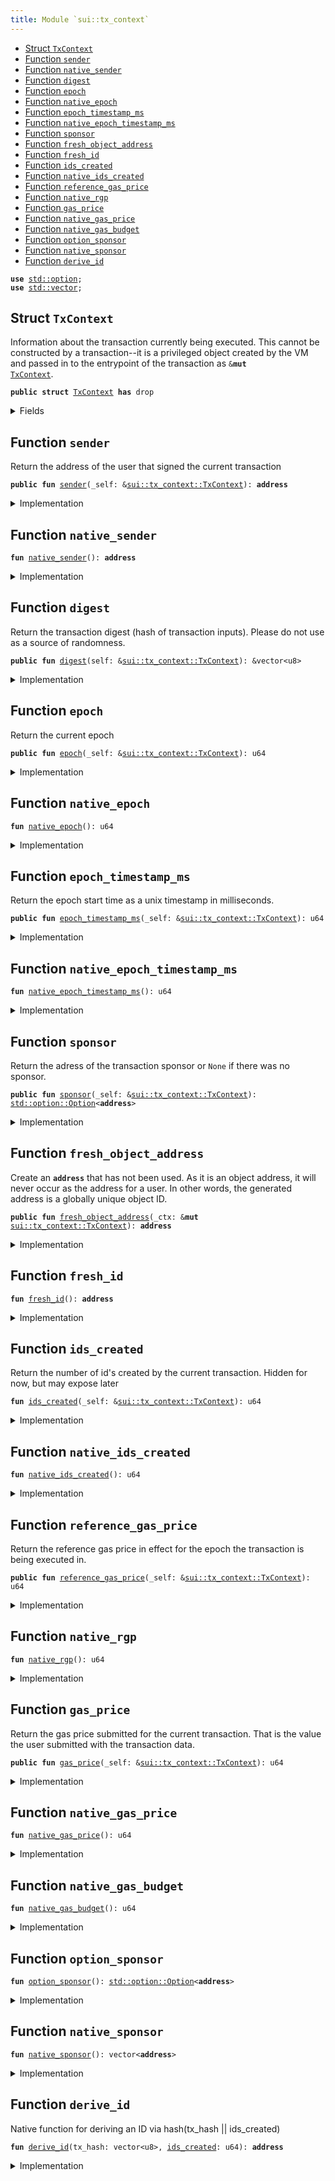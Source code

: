 ```yaml
---
title: Module `sui::tx_context`
---
```




-  [Struct `TxContext`](#sui_tx_context_TxContext)
-  [Function `sender`](#sui_tx_context_sender)
-  [Function `native_sender`](#sui_tx_context_native_sender)
-  [Function `digest`](#sui_tx_context_digest)
-  [Function `epoch`](#sui_tx_context_epoch)
-  [Function `native_epoch`](#sui_tx_context_native_epoch)
-  [Function `epoch_timestamp_ms`](#sui_tx_context_epoch_timestamp_ms)
-  [Function `native_epoch_timestamp_ms`](#sui_tx_context_native_epoch_timestamp_ms)
-  [Function `sponsor`](#sui_tx_context_sponsor)
-  [Function `fresh_object_address`](#sui_tx_context_fresh_object_address)
-  [Function `fresh_id`](#sui_tx_context_fresh_id)
-  [Function `ids_created`](#sui_tx_context_ids_created)
-  [Function `native_ids_created`](#sui_tx_context_native_ids_created)
-  [Function `reference_gas_price`](#sui_tx_context_reference_gas_price)
-  [Function `native_rgp`](#sui_tx_context_native_rgp)
-  [Function `gas_price`](#sui_tx_context_gas_price)
-  [Function `native_gas_price`](#sui_tx_context_native_gas_price)
-  [Function `native_gas_budget`](#sui_tx_context_native_gas_budget)
-  [Function `option_sponsor`](#sui_tx_context_option_sponsor)
-  [Function `native_sponsor`](#sui_tx_context_native_sponsor)
-  [Function `derive_id`](#sui_tx_context_derive_id)


<pre><code><b>use</b> <a href="../std/option.md#std_option">std::option</a>;
<b>use</b> <a href="../std/vector.md#std_vector">std::vector</a>;
</code></pre>



<a name="sui_tx_context_TxContext"></a>

## Struct `TxContext`

Information about the transaction currently being executed.
This cannot be constructed by a transaction--it is a privileged object created by
the VM and passed in to the entrypoint of the transaction as <code>&<b>mut</b> <a href="../sui/tx_context.md#sui_tx_context_TxContext">TxContext</a></code>.


<pre><code><b>public</b> <b>struct</b> <a href="../sui/tx_context.md#sui_tx_context_TxContext">TxContext</a> <b>has</b> drop
</code></pre>



<details>
<summary>Fields</summary>


<dl>
<dt>
<code><a href="../sui/tx_context.md#sui_tx_context_sender">sender</a>: <b>address</b></code>
</dt>
<dd>
 The address of the user that signed the current transaction
</dd>
<dt>
<code>tx_hash: vector&lt;u8&gt;</code>
</dt>
<dd>
 Hash of the current transaction
</dd>
<dt>
<code><a href="../sui/tx_context.md#sui_tx_context_epoch">epoch</a>: u64</code>
</dt>
<dd>
 The current epoch number
</dd>
<dt>
<code><a href="../sui/tx_context.md#sui_tx_context_epoch_timestamp_ms">epoch_timestamp_ms</a>: u64</code>
</dt>
<dd>
 Timestamp that the epoch started at
</dd>
<dt>
<code><a href="../sui/tx_context.md#sui_tx_context_ids_created">ids_created</a>: u64</code>
</dt>
<dd>
 Counter recording the number of fresh id's created while executing
 this transaction. Always 0 at the start of a transaction
</dd>
</dl>


</details>

<a name="sui_tx_context_sender"></a>

## Function `sender`

Return the address of the user that signed the current
transaction


<pre><code><b>public</b> <b>fun</b> <a href="../sui/tx_context.md#sui_tx_context_sender">sender</a>(_self: &<a href="../sui/tx_context.md#sui_tx_context_TxContext">sui::tx_context::TxContext</a>): <b>address</b>
</code></pre>



<details>
<summary>Implementation</summary>


<pre><code><b>public</b> <b>fun</b> <a href="../sui/tx_context.md#sui_tx_context_sender">sender</a>(_self: &<a href="../sui/tx_context.md#sui_tx_context_TxContext">TxContext</a>): <b>address</b> {
    <a href="../sui/tx_context.md#sui_tx_context_native_sender">native_sender</a>()
}
</code></pre>



</details>

<a name="sui_tx_context_native_sender"></a>

## Function `native_sender`



<pre><code><b>fun</b> <a href="../sui/tx_context.md#sui_tx_context_native_sender">native_sender</a>(): <b>address</b>
</code></pre>



<details>
<summary>Implementation</summary>


<pre><code><b>native</b> <b>fun</b> <a href="../sui/tx_context.md#sui_tx_context_native_sender">native_sender</a>(): <b>address</b>;
</code></pre>



</details>

<a name="sui_tx_context_digest"></a>

## Function `digest`

Return the transaction digest (hash of transaction inputs).
Please do not use as a source of randomness.


<pre><code><b>public</b> <b>fun</b> <a href="../sui/tx_context.md#sui_tx_context_digest">digest</a>(self: &<a href="../sui/tx_context.md#sui_tx_context_TxContext">sui::tx_context::TxContext</a>): &vector&lt;u8&gt;
</code></pre>



<details>
<summary>Implementation</summary>


<pre><code><b>public</b> <b>fun</b> <a href="../sui/tx_context.md#sui_tx_context_digest">digest</a>(self: &<a href="../sui/tx_context.md#sui_tx_context_TxContext">TxContext</a>): &vector&lt;u8&gt; {
    &self.tx_hash
}
</code></pre>



</details>

<a name="sui_tx_context_epoch"></a>

## Function `epoch`

Return the current epoch


<pre><code><b>public</b> <b>fun</b> <a href="../sui/tx_context.md#sui_tx_context_epoch">epoch</a>(_self: &<a href="../sui/tx_context.md#sui_tx_context_TxContext">sui::tx_context::TxContext</a>): u64
</code></pre>



<details>
<summary>Implementation</summary>


<pre><code><b>public</b> <b>fun</b> <a href="../sui/tx_context.md#sui_tx_context_epoch">epoch</a>(_self: &<a href="../sui/tx_context.md#sui_tx_context_TxContext">TxContext</a>): u64 {
    <a href="../sui/tx_context.md#sui_tx_context_native_epoch">native_epoch</a>()
}
</code></pre>



</details>

<a name="sui_tx_context_native_epoch"></a>

## Function `native_epoch`



<pre><code><b>fun</b> <a href="../sui/tx_context.md#sui_tx_context_native_epoch">native_epoch</a>(): u64
</code></pre>



<details>
<summary>Implementation</summary>


<pre><code><b>native</b> <b>fun</b> <a href="../sui/tx_context.md#sui_tx_context_native_epoch">native_epoch</a>(): u64;
</code></pre>



</details>

<a name="sui_tx_context_epoch_timestamp_ms"></a>

## Function `epoch_timestamp_ms`

Return the epoch start time as a unix timestamp in milliseconds.


<pre><code><b>public</b> <b>fun</b> <a href="../sui/tx_context.md#sui_tx_context_epoch_timestamp_ms">epoch_timestamp_ms</a>(_self: &<a href="../sui/tx_context.md#sui_tx_context_TxContext">sui::tx_context::TxContext</a>): u64
</code></pre>



<details>
<summary>Implementation</summary>


<pre><code><b>public</b> <b>fun</b> <a href="../sui/tx_context.md#sui_tx_context_epoch_timestamp_ms">epoch_timestamp_ms</a>(_self: &<a href="../sui/tx_context.md#sui_tx_context_TxContext">TxContext</a>): u64 {
    <a href="../sui/tx_context.md#sui_tx_context_native_epoch_timestamp_ms">native_epoch_timestamp_ms</a>()
}
</code></pre>



</details>

<a name="sui_tx_context_native_epoch_timestamp_ms"></a>

## Function `native_epoch_timestamp_ms`



<pre><code><b>fun</b> <a href="../sui/tx_context.md#sui_tx_context_native_epoch_timestamp_ms">native_epoch_timestamp_ms</a>(): u64
</code></pre>



<details>
<summary>Implementation</summary>


<pre><code><b>native</b> <b>fun</b> <a href="../sui/tx_context.md#sui_tx_context_native_epoch_timestamp_ms">native_epoch_timestamp_ms</a>(): u64;
</code></pre>



</details>

<a name="sui_tx_context_sponsor"></a>

## Function `sponsor`

Return the adress of the transaction sponsor or <code>None</code> if there was no sponsor.


<pre><code><b>public</b> <b>fun</b> <a href="../sui/tx_context.md#sui_tx_context_sponsor">sponsor</a>(_self: &<a href="../sui/tx_context.md#sui_tx_context_TxContext">sui::tx_context::TxContext</a>): <a href="../std/option.md#std_option_Option">std::option::Option</a>&lt;<b>address</b>&gt;
</code></pre>



<details>
<summary>Implementation</summary>


<pre><code><b>public</b> <b>fun</b> <a href="../sui/tx_context.md#sui_tx_context_sponsor">sponsor</a>(_self: &<a href="../sui/tx_context.md#sui_tx_context_TxContext">TxContext</a>): Option&lt;<b>address</b>&gt; {
    <a href="../sui/tx_context.md#sui_tx_context_option_sponsor">option_sponsor</a>()
}
</code></pre>



</details>

<a name="sui_tx_context_fresh_object_address"></a>

## Function `fresh_object_address`

Create an <code><b>address</b></code> that has not been used. As it is an object address, it will never
occur as the address for a user.
In other words, the generated address is a globally unique object ID.


<pre><code><b>public</b> <b>fun</b> <a href="../sui/tx_context.md#sui_tx_context_fresh_object_address">fresh_object_address</a>(_ctx: &<b>mut</b> <a href="../sui/tx_context.md#sui_tx_context_TxContext">sui::tx_context::TxContext</a>): <b>address</b>
</code></pre>



<details>
<summary>Implementation</summary>


<pre><code><b>public</b> <b>fun</b> <a href="../sui/tx_context.md#sui_tx_context_fresh_object_address">fresh_object_address</a>(_ctx: &<b>mut</b> <a href="../sui/tx_context.md#sui_tx_context_TxContext">TxContext</a>): <b>address</b> {
    <a href="../sui/tx_context.md#sui_tx_context_fresh_id">fresh_id</a>()
}
</code></pre>



</details>

<a name="sui_tx_context_fresh_id"></a>

## Function `fresh_id`



<pre><code><b>fun</b> <a href="../sui/tx_context.md#sui_tx_context_fresh_id">fresh_id</a>(): <b>address</b>
</code></pre>



<details>
<summary>Implementation</summary>


<pre><code><b>native</b> <b>fun</b> <a href="../sui/tx_context.md#sui_tx_context_fresh_id">fresh_id</a>(): <b>address</b>;
</code></pre>



</details>

<a name="sui_tx_context_ids_created"></a>

## Function `ids_created`

Return the number of id's created by the current transaction.
Hidden for now, but may expose later


<pre><code><b>fun</b> <a href="../sui/tx_context.md#sui_tx_context_ids_created">ids_created</a>(_self: &<a href="../sui/tx_context.md#sui_tx_context_TxContext">sui::tx_context::TxContext</a>): u64
</code></pre>



<details>
<summary>Implementation</summary>


<pre><code><b>fun</b> <a href="../sui/tx_context.md#sui_tx_context_ids_created">ids_created</a>(_self: &<a href="../sui/tx_context.md#sui_tx_context_TxContext">TxContext</a>): u64 {
    <a href="../sui/tx_context.md#sui_tx_context_native_ids_created">native_ids_created</a>()
}
</code></pre>



</details>

<a name="sui_tx_context_native_ids_created"></a>

## Function `native_ids_created`



<pre><code><b>fun</b> <a href="../sui/tx_context.md#sui_tx_context_native_ids_created">native_ids_created</a>(): u64
</code></pre>



<details>
<summary>Implementation</summary>


<pre><code><b>native</b> <b>fun</b> <a href="../sui/tx_context.md#sui_tx_context_native_ids_created">native_ids_created</a>(): u64;
</code></pre>



</details>

<a name="sui_tx_context_reference_gas_price"></a>

## Function `reference_gas_price`

Return the reference gas price in effect for the epoch the transaction
is being executed in.


<pre><code><b>public</b> <b>fun</b> <a href="../sui/tx_context.md#sui_tx_context_reference_gas_price">reference_gas_price</a>(_self: &<a href="../sui/tx_context.md#sui_tx_context_TxContext">sui::tx_context::TxContext</a>): u64
</code></pre>



<details>
<summary>Implementation</summary>


<pre><code><b>public</b> <b>fun</b> <a href="../sui/tx_context.md#sui_tx_context_reference_gas_price">reference_gas_price</a>(_self: &<a href="../sui/tx_context.md#sui_tx_context_TxContext">TxContext</a>): u64 {
    <a href="../sui/tx_context.md#sui_tx_context_native_rgp">native_rgp</a>()
}
</code></pre>



</details>

<a name="sui_tx_context_native_rgp"></a>

## Function `native_rgp`



<pre><code><b>fun</b> <a href="../sui/tx_context.md#sui_tx_context_native_rgp">native_rgp</a>(): u64
</code></pre>



<details>
<summary>Implementation</summary>


<pre><code><b>native</b> <b>fun</b> <a href="../sui/tx_context.md#sui_tx_context_native_rgp">native_rgp</a>(): u64;
</code></pre>



</details>

<a name="sui_tx_context_gas_price"></a>

## Function `gas_price`

Return the gas price submitted for the current transaction.
That is the value the user submitted with the transaction data.


<pre><code><b>public</b> <b>fun</b> <a href="../sui/tx_context.md#sui_tx_context_gas_price">gas_price</a>(_self: &<a href="../sui/tx_context.md#sui_tx_context_TxContext">sui::tx_context::TxContext</a>): u64
</code></pre>



<details>
<summary>Implementation</summary>


<pre><code><b>public</b> <b>fun</b> <a href="../sui/tx_context.md#sui_tx_context_gas_price">gas_price</a>(_self: &<a href="../sui/tx_context.md#sui_tx_context_TxContext">TxContext</a>): u64 {
    <a href="../sui/tx_context.md#sui_tx_context_native_gas_price">native_gas_price</a>()
}
</code></pre>



</details>

<a name="sui_tx_context_native_gas_price"></a>

## Function `native_gas_price`



<pre><code><b>fun</b> <a href="../sui/tx_context.md#sui_tx_context_native_gas_price">native_gas_price</a>(): u64
</code></pre>



<details>
<summary>Implementation</summary>


<pre><code><b>native</b> <b>fun</b> <a href="../sui/tx_context.md#sui_tx_context_native_gas_price">native_gas_price</a>(): u64;
</code></pre>



</details>

<a name="sui_tx_context_native_gas_budget"></a>

## Function `native_gas_budget`



<pre><code><b>fun</b> <a href="../sui/tx_context.md#sui_tx_context_native_gas_budget">native_gas_budget</a>(): u64
</code></pre>



<details>
<summary>Implementation</summary>


<pre><code><b>native</b> <b>fun</b> <a href="../sui/tx_context.md#sui_tx_context_native_gas_budget">native_gas_budget</a>(): u64;
</code></pre>



</details>

<a name="sui_tx_context_option_sponsor"></a>

## Function `option_sponsor`



<pre><code><b>fun</b> <a href="../sui/tx_context.md#sui_tx_context_option_sponsor">option_sponsor</a>(): <a href="../std/option.md#std_option_Option">std::option::Option</a>&lt;<b>address</b>&gt;
</code></pre>



<details>
<summary>Implementation</summary>


<pre><code><b>fun</b> <a href="../sui/tx_context.md#sui_tx_context_option_sponsor">option_sponsor</a>(): Option&lt;<b>address</b>&gt; {
    <b>let</b> <a href="../sui/tx_context.md#sui_tx_context_sponsor">sponsor</a> = <a href="../sui/tx_context.md#sui_tx_context_native_sponsor">native_sponsor</a>();
    <b>if</b> (<a href="../sui/tx_context.md#sui_tx_context_sponsor">sponsor</a>.length() == 0) option::none() <b>else</b> option::some(<a href="../sui/tx_context.md#sui_tx_context_sponsor">sponsor</a>[0])
}
</code></pre>



</details>

<a name="sui_tx_context_native_sponsor"></a>

## Function `native_sponsor`



<pre><code><b>fun</b> <a href="../sui/tx_context.md#sui_tx_context_native_sponsor">native_sponsor</a>(): vector&lt;<b>address</b>&gt;
</code></pre>



<details>
<summary>Implementation</summary>


<pre><code><b>native</b> <b>fun</b> <a href="../sui/tx_context.md#sui_tx_context_native_sponsor">native_sponsor</a>(): vector&lt;<b>address</b>&gt;;
</code></pre>



</details>

<a name="sui_tx_context_derive_id"></a>

## Function `derive_id`

Native function for deriving an ID via hash(tx_hash || ids_created)


<pre><code><b>fun</b> <a href="../sui/tx_context.md#sui_tx_context_derive_id">derive_id</a>(tx_hash: vector&lt;u8&gt;, <a href="../sui/tx_context.md#sui_tx_context_ids_created">ids_created</a>: u64): <b>address</b>
</code></pre>



<details>
<summary>Implementation</summary>


<pre><code><b>native</b> <b>fun</b> <a href="../sui/tx_context.md#sui_tx_context_derive_id">derive_id</a>(tx_hash: vector&lt;u8&gt;, <a href="../sui/tx_context.md#sui_tx_context_ids_created">ids_created</a>: u64): <b>address</b>;
</code></pre>



</details>
